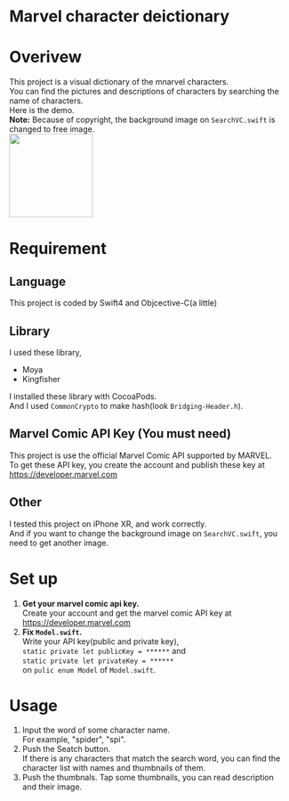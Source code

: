 Marvel character deictionary
===

# Overivew  
This project is a visual dictionary of the mnarvel characters.  
You can find the pictures and descriptions of characters by searching the name of characters.  
Here is the demo.  
**Note:** Because of copyright, the background image on `SearchVC.swift` is changed to free image.  
<img src="https://user-images.githubusercontent.com/44053042/55775854-9a040780-5ad5-11e9-8d01-32517a18e2fa.gif" width="150">

# Requirement  
## Language  
This project is coded by Swift4 and Objcective-C(a little)

## Library  
I used these library,  
- Moya
- Kingfisher  

I installed these library with CocoaPods.  
And I used `CommonCrypto` to make hash(look `Bridging-Header.h`).

## Marvel Comic API Key (You must need)    
This project is use the official Marvel Comic API supported by MARVEL.  
To get these API key, you create the account and publish these key at  
https://developer.marvel.com

## Other  
I tested this project on iPhone XR, and work correctly.  
And if you want to change the background image on `SearchVC.swift`, you need to get another image.

# Set up
1. **Get your marvel comic api key.**  
Create your account and get the marvel comic API key at https://developer.marvel.com  
2. **Fix `Model.swift`.**  
Write your API key(public and private key),  
`static private let publicKey = ******` and  
`static private let privateKey = ******`  
on `pulic enum Model` of `Model.swift`.

# Usage  
1. Input the word of some character name.  
For example, "spider", "spi".  
2. Push the Seatch button.  
If there is any characters that match the search word, you can find the character list with names and thumbnails of them.  
3. Push the thumbnals.
Tap some thumbnails, you can read description and their image.
